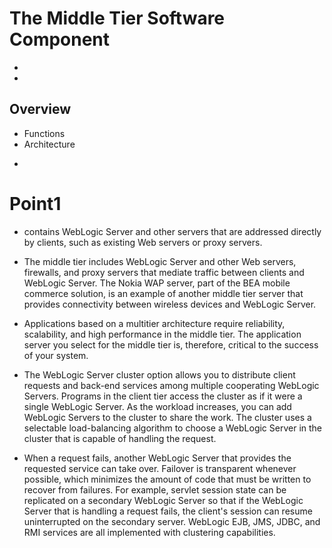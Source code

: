 # The Middle Tier Software Component



-
-
## Overview
* Functions
* Architecture

-
# Point1
* contains WebLogic Server and other servers that are addressed directly by clients, such as existing Web servers or proxy servers.

* The middle tier includes WebLogic Server and other Web servers, firewalls, and proxy servers that mediate traffic between clients and WebLogic Server. The Nokia WAP server, part of the BEA mobile commerce solution, is an example of another middle tier server that provides connectivity between wireless devices and WebLogic Server.

* Applications based on a multitier architecture require reliability, scalability, and high performance in the middle tier. The application server you select for the middle tier is, therefore, critical to the success of your system.

* The WebLogic Server cluster option allows you to distribute client requests and back-end services among multiple cooperating WebLogic Servers. Programs in the client tier access the cluster as if it were a single WebLogic Server. As the workload increases, you can add WebLogic Servers to the cluster to share the work. The cluster uses a selectable load-balancing algorithm to choose a WebLogic Server in the cluster that is capable of handling the request.

* When a request fails, another WebLogic Server that provides the requested service can take over. Failover is transparent whenever possible, which minimizes the amount of code that must be written to recover from failures. For example, servlet session state can be replicated on a secondary WebLogic Server so that if the WebLogic Server that is handling a request fails, the client's session can resume uninterrupted on the secondary server. WebLogic EJB, JMS, JDBC, and RMI services are all implemented with clustering capabilities. 
